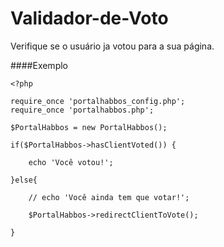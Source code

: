 Validador-de-Voto
==============

Verifique se o usuário ja votou para a sua página.

####Exemplo

    <?php
    
    require_once 'portalhabbos_config.php';
    require_once 'portalhabbos.php';
    
    $PortalHabbos = new PortalHabbos();
    
    if($PortalHabbos->hasClientVoted()) {
    
        echo 'Você votou!';

    }else{
    
        // echo 'Você ainda tem que votar!';

        $PortalHabbos->redirectClientToVote();
    
    }

